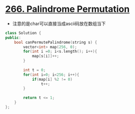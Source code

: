 # [266. Palindrome Permutation](https://leetcode.com/problems/palindrome-permutation/?tab=Description)
* 注意的是char可以直接当成ascii码放在数组当下

```C++
class Solution {
public:
    bool canPermutePalindrome(string s) {
        vector<int> map(256, 0);
        for(int i =0; i<s.length(); i++){
            map[s[i]]++;
        }
        
        int t = 0;
        for(int i=0; i<256; i++){
            if(map[i] %2 != 0)
                t++;
        }
        
        return t <= 1;
    }
};
```
